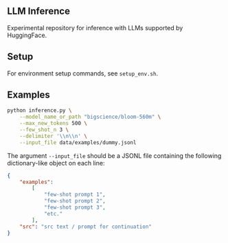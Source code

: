 ## LLM Inference

Experimental repository for inference with LLMs supported by HuggingFace.

## Setup

For environment setup commands, see `setup_env.sh`.

## Examples

```bash
python inference.py \
    --model_name_or_path "bigscience/bloom-560m" \
    --max_new_tokens 500 \
    --few_shot_n 3 \
    --delimiter '\\n\\n' \
    --input_file data/examples/dummy.jsonl
```

The argument `--input_file` should be a JSONL file containing the following dictionary-like object on each line:

```json
{
    "examples": 
        [
            "few-shot prompt 1", 
            "few-shot prompt 2", 
            "few-shot prompt 3", 
            "etc."
        ], 
    "src": "src text / prompt for continuation"
}
```